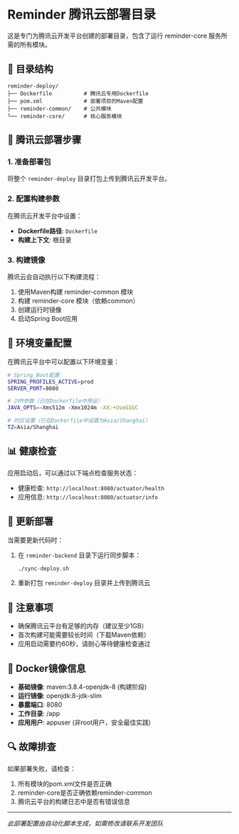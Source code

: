 # Reminder 腾讯云部署目录

这是专门为腾讯云开发平台创建的部署目录，包含了运行 reminder-core 服务所需的所有模块。

## 📁 目录结构

```
reminder-deploy/
├── Dockerfile          # 腾讯云专用Dockerfile
├── pom.xml             # 部署项目的Maven配置
├── reminder-common/    # 公共模块
└── reminder-core/      # 核心服务模块
```

## 🚀 腾讯云部署步骤

### 1. 准备部署包
将整个 `reminder-deploy` 目录打包上传到腾讯云开发平台。

### 2. 配置构建参数
在腾讯云开发平台中设置：
- **Dockerfile路径**: `Dockerfile`
- **构建上下文**: 根目录

### 3. 构建镜像
腾讯云会自动执行以下构建流程：
1. 使用Maven构建 reminder-common 模块
2. 构建 reminder-core 模块（依赖common）
3. 创建运行时镜像
4. 启动Spring Boot应用

## 🔧 环境变量配置

在腾讯云平台中可以配置以下环境变量：

```bash
# Spring Boot配置
SPRING_PROFILES_ACTIVE=prod
SERVER_PORT=8080

# JVM参数（已在Dockerfile中预设）
JAVA_OPTS=-Xms512m -Xmx1024m -XX:+UseG1GC

# 时区设置（已在Dockerfile中设置为Asia/Shanghai）
TZ=Asia/Shanghai
```

## 📊 健康检查

应用启动后，可以通过以下端点检查服务状态：
- 健康检查: `http://localhost:8080/actuator/health`
- 应用信息: `http://localhost:8080/actuator/info`

## 🔄 更新部署

当需要更新代码时：

1. 在 `reminder-backend` 目录下运行同步脚本：
   ```bash
   ./sync-deploy.sh
   ```

2. 重新打包 `reminder-deploy` 目录并上传到腾讯云

## 📝 注意事项

- 确保腾讯云平台有足够的内存（建议至少1GB）
- 首次构建可能需要较长时间（下载Maven依赖）
- 应用启动需要约60秒，请耐心等待健康检查通过

## 🐳 Docker镜像信息

- **基础镜像**: maven:3.8.4-openjdk-8 (构建阶段)
- **运行镜像**: openjdk:8-jdk-slim
- **暴露端口**: 8080
- **工作目录**: /app
- **应用用户**: appuser (非root用户，安全最佳实践)

## 🔍 故障排查

如果部署失败，请检查：
1. 所有模块的pom.xml文件是否正确
2. reminder-core是否正确依赖reminder-common
3. 腾讯云平台的构建日志中是否有错误信息

---

*此部署配置由自动化脚本生成，如需修改请联系开发团队*